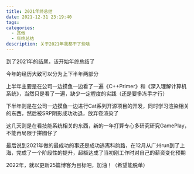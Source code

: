```yaml
---
title: 2021年终总结
date: 2021-12-31 23:19:40
tags: 
categories: 
  - 其他
  - 年终总结
description: 关于2021年我都干了些啥
---
```


到了2021年的结尾，该开始年终总结了

今年的经历大致可以分为上下半年两部分

上半年主要是在公司一边摸鱼一边看了一遍《C++Primer》和《深入理解计算机系统》，当然只是看了一遍，缺少一定程度的实践（还是要多冻手才行）

下半年则是在公司一边摸鱼一边进行Cat系列开源项目的开发，同时学习渲染相关的东西，然后被SRP阴影成功劝退，放弃卷渲染了

这几天则是在看技能系统相关的东西，新的一年打算专心多研究研究GamePlay，不能再局限于拼图仔了

最后说到2021年做的最成功的事还是成功逃离科韵路，在12月从广州run到了上海，完成了一个阶段性的提升，超额达成了当初刚工作时对自己的薪资变化预期

2022年，就以更新25篇博客为目标吧，加油！（希望能脱单）

